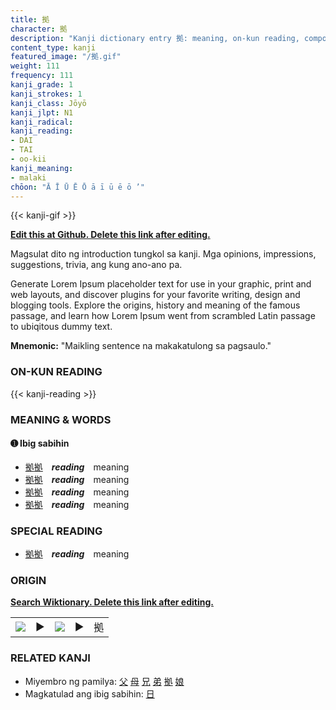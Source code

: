 ```yaml
---
title: 拠
character: 拠
description: "Kanji dictionary entry 拠: meaning, on-kun reading, compounds, origin, related kanji"
content_type: kanji
featured_image: "/拠.gif"
weight: 111
frequency: 111
kanji_grade: 1
kanji_strokes: 1
kanji_class: Jōyō
kanji_jlpt: N1
kanji_radical: 
kanji_reading: 
- DAI
- TAI
- oo-kii
kanji_meaning:
- malaki
chōon: "Ā Ī Ū Ē Ō ā ī ū ē ō ’"
---
```

[//]: # (Don't edit the line below. Kanji animated GIF code is automatically generated.)
{{< kanji-gif >}}

[//]: # (Edit below this line.)

**[Edit this at Github. Delete this link after editing.](https://github.com/tim0g/tim/tree/main/content/kanji/拠/index.md)**

Magsulat dito ng introduction tungkol sa kanji. Mga opinions, impressions, suggestions, trivia, ang kung ano-ano pa.

Generate Lorem Ipsum placeholder text for use in your graphic, print and web layouts, and discover plugins for your favorite writing, design and blogging tools. Explore the origins, history and meaning of the famous passage, and learn how Lorem Ipsum went from scrambled Latin passage to ubiqitous dummy text.
 
**Mnemonic:** "Maikling sentence na makakatulong sa pagsaulo."

### ON-KUN READING

[//]: # (Don't edit the line below. ON-KUN READING code is automatically generated.)
{{< kanji-reading >}}

### MEANING & WORDS

#### ➊ **Ibig sabihin**
  - [拠](../拠)[拠](../拠)　***reading***　meaning
  - [拠](../拠)[拠](../拠)　***reading***　meaning
  - [拠](../拠)[拠](../拠)　***reading***　meaning
  - [拠](../拠)[拠](../拠)　***reading***　meaning

### SPECIAL READING
  - [拠](../拠)[拠](../拠)　***reading***　meaning

### ORIGIN

**[Search Wiktionary. Delete this link after editing.](https://wiktionary.org/wiki/拠)**
<table class="kanji-table"><tr><td>
<img src="60px-拠-bronze.svg.png">
</td><td>▶</td><td>
<img src="60px-拠-oracle.svg.png">
</td><td>▶</td>
<td class="kanji-origin">拠</td>
</tr></table>

### RELATED KANJI
- Miyembro ng pamilya: [父](../父) [母](../母) [兄](../兄) [弟](../弟) [拠](../拠) [娘](../娘)
- Magkatulad ang ibig sabihin: [日](../日)
